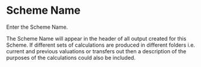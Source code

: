 # Scheme Name

Enter the Scheme Name.

The Scheme Name will appear in the header of all output created for this
Scheme. If different sets of calculations are produced in different
folders i.e. current and previous valuations or transfers out then a
description of the purposes of the calculations could also be included.
